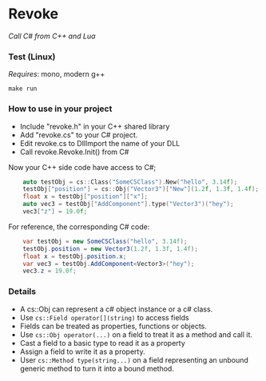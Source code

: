 # Revoke

_Call C# from C++ and Lua_

### Test (Linux)

*Requires*: mono, modern g++

`make run`

### How to use in your project

* Include "revoke.h" in your C++ shared library
* Add "revoke.cs" to your C# project.
* Edit revoke.cs to DllImport the name of your DLL
* Call revoke.Revoke.Init() from C#

Now your C++ side code have access to C#;
```c++
    auto testObj = cs::Class("SomeCSClass").New("hello", 3.14f);
    testObj["position"] = cs::Obj("Vector3")["New"](1.2f, 1.3f, 1.4f);
    float x = testObj["position"]["x"];
    auto vec3 = testObj["AddComponent"].type("Vector3")("hey");
    vec3["z"] = 19.0f;

```

For reference, the corresponding C# code:
```cs
    var testObj = new SomeCSClass("hello", 3.14f);
    testObj.position = new Vector3(1.2f, 1.3f, 1.4f);
    float x = testObj.position.x;
    var vec3 = testObj.AddComponent<Vector3>("hey");
    vec3.z = 19.0f;
```

### Details

* A cs::Obj can represent a c# object instance or a c# class.
* Use `cs::Field operator[](string)` to access fields
* Fields can be treated as properties, functions or objects.
* Use `cs::Obj operator(...)` on a field to treat it as a method and call it.
* Cast a field to a basic type to read it as a property
* Assign a field to write it as a property.
* User `cs::Method type(string...)` on a field representing an unbound
  generic method to turn it into a bound method.

